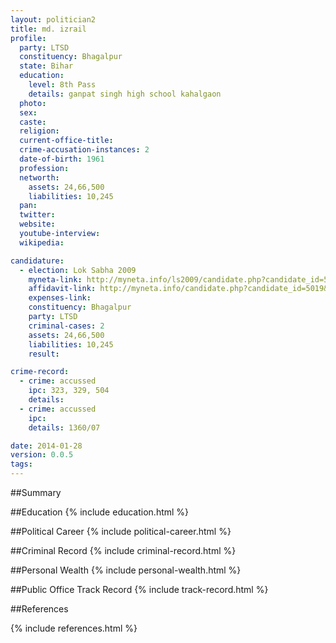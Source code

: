 ```yaml
---
layout: politician2
title: md. izrail
profile: 
  party: LTSD
  constituency: Bhagalpur
  state: Bihar
  education: 
    level: 8th Pass
    details: ganpat singh high school kahalgaon
  photo: 
  sex: 
  caste: 
  religion: 
  current-office-title: 
  crime-accusation-instances: 2
  date-of-birth: 1961
  profession: 
  networth: 
    assets: 24,66,500
    liabilities: 10,245
  pan: 
  twitter: 
  website: 
  youtube-interview: 
  wikipedia: 

candidature: 
  - election: Lok Sabha 2009
    myneta-link: http://myneta.info/ls2009/candidate.php?candidate_id=5019
    affidavit-link: http://myneta.info/candidate.php?candidate_id=5019&scan=original
    expenses-link: 
    constituency: Bhagalpur 
    party: LTSD
    criminal-cases: 2
    assets: 24,66,500
    liabilities: 10,245
    result:  

crime-record: 
  - crime: accussed
    ipc: 323, 329, 504
    details:  
  - crime: accussed
    ipc: 
    details: 1360/07 

date: 2014-01-28
version: 0.0.5
tags: 
---
```

##Summary


##Education
{% include education.html %}


##Political Career
{% include political-career.html %}


##Criminal Record
{% include criminal-record.html %}


##Personal Wealth
{% include personal-wealth.html %}


##Public Office Track Record
{% include track-record.html %}


##References


{% include references.html %}